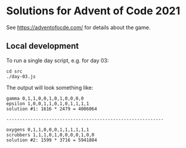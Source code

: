 # Solutions for Advent of Code 2021

See https://adventofocde.com/ for details about the game.

## Local development

To run a single day script, e.g. for day 03:

```shell
cd src
./day-03.js
```
The output will look something like:
```text
gamma 0,1,1,0,0,1,0,1,0,0,0,0
epsilon 1,0,0,1,1,0,1,0,1,1,1,1
solution #1: 1616 * 2479 = 4006064

-----------------------------------------------------------

oxygens 0,1,1,0,0,0,1,1,1,1,1,1
scrubbers 1,1,1,0,1,0,0,0,0,1,0,0
solution #2: 1599 * 3716 = 5941884
```

